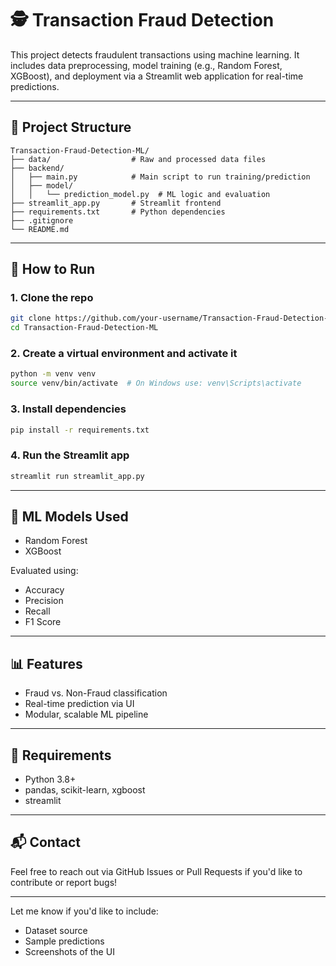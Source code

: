 
# 🕵️ Transaction Fraud Detection

This project detects fraudulent transactions using machine learning. It includes data preprocessing, model training (e.g., Random Forest, XGBoost), and deployment via a Streamlit web application for real-time predictions.

---

## 📁 Project Structure

```
Transaction-Fraud-Detection-ML/
├── data/                  # Raw and processed data files
├── backend/
│   ├── main.py            # Main script to run training/prediction
│   ├── model/
│   │   └── prediction_model.py  # ML logic and evaluation
├── streamlit_app.py       # Streamlit frontend
├── requirements.txt       # Python dependencies
├── .gitignore
└── README.md
```

---

## 🚀 How to Run

### 1. Clone the repo

```bash
git clone https://github.com/your-username/Transaction-Fraud-Detection-ML.git
cd Transaction-Fraud-Detection-ML
```

### 2. Create a virtual environment and activate it

```bash
python -m venv venv
source venv/bin/activate  # On Windows use: venv\Scripts\activate
```

### 3. Install dependencies

```bash
pip install -r requirements.txt
```

### 4. Run the Streamlit app

```bash
streamlit run streamlit_app.py
```

---

## 🧠 ML Models Used

* Random Forest
* XGBoost

Evaluated using:

* Accuracy
* Precision
* Recall
* F1 Score

---

## 📊 Features

* Fraud vs. Non-Fraud classification
* Real-time prediction via UI
* Modular, scalable ML pipeline

---

## 📌 Requirements

* Python 3.8+
* pandas, scikit-learn, xgboost
* streamlit

---

## 📬 Contact

Feel free to reach out via GitHub Issues or Pull Requests if you'd like to contribute or report bugs!

---

Let me know if you'd like to include:

* Dataset source
* Sample predictions
* Screenshots of the UI
